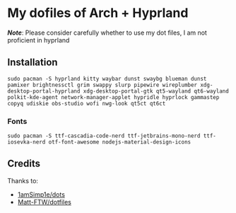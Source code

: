 # My dofiles of Arch + Hyprland

***Note***: Please consider carefully whether to use my dot files, I am not proficient in hyprland

## Installation
```text
sudo pacman -S hyprland kitty waybar dunst swaybg blueman dunst pamixer brightnessctl grim swappy slurp pipewire wireplumber xdg-desktop-portal-hyprland xdg-desktop-portal-gtk qt5-wayland qt6-wayland polkit-kde-agent network-manager-applet hypridle hyprlock gammastep copyq udiskie obs-studio wofi nwg-look qt5ct qt6ct
```

### Fonts
```text
sudo pacman -S ttf-cascadia-code-nerd ttf-jetbrains-mono-nerd ttf-iosevka-nerd otf-font-awesome nodejs-material-design-icons
```

## Credits
Thanks to:
- [1amSimp1e/dots](https://github.com/1amSimp1e/dots)
- [Matt-FTW/dotfiles](https://github.com/Matt-FTW/dotfiles)

